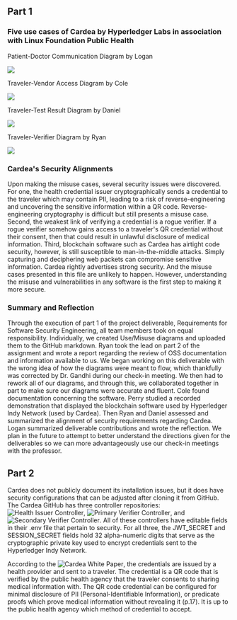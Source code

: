 ## Part 1

### Five use cases of Cardea by Hyperledger Labs in association with Linux Foundation Public Health

Patient-Doctor Communication Diagram by Logan

![](https://user-images.githubusercontent.com/87502871/270497268-f5dc94ae-bd10-4844-a740-6b8143e4e07f.jpg)



Traveler-Vendor Access Diagram by Cole

![](https://github.com/pdonahue28/Cool-Bikes-Software-Assurance-CYBR8420-850/assets/19509882/4af678d9-6376-4f7d-acf8-6ed2c98c7402)


Traveler-Test Result Diagram by Daniel

![](https://github.com/pdonahue28/Cool-Bikes-Software-Assurance-CYBR8420-850/assets/76424137/f4fd982e-fe03-40cf-9803-6bf76f2d3ca0)

Traveler-Verifier Diagram by Ryan

![](https://github.com/pdonahue28/Cool-Bikes-Software-Assurance-CYBR8420-850/assets/60804887/d50d146a-08ee-4aae-8bc5-af381e2ad2ca)

### Cardea's Security Alignments
Upon making the misuse cases, several security issues were discovered. For one, the health credential issuer cryptographically sends a credential to the traveler which may contain PII, leading to a risk of reverse-engineering and uncovering the sensitive information within a QR code. Reverse-engineering cryptography is difficult but still presents a misuse case. Second, the weakest link of verifying a credential is a rogue verifier. If a rogue verifier somehow gains access to a traveler's QR credential without their consent, then that could result in unlawful disclosure of medical information. Third, blockchain software such as Cardea has airtight code security, however, is still susceptible to man-in-the-middle attacks. Simply capturing and deciphering web packets can compromise sensitive information. Cardea rightly advertises strong security. And the misuse cases presented in this file are unlikely to happen. However, understanding the misuse and vulnerabilities in any software is the first step to making it more secure. 

### Summary and Reflection

Through the execution of part 1 of the project deliverable, Requirements for Software Security Engineering, all team members took on equal responsibility. Individually, we created Use/Misuse diagrams and uploaded them to the GitHub markdown. Ryan took the lead on part 2 of the assignment and wrote a report regarding the review of OSS documentation and information available to us.
We began working on this deliverable with the wrong idea of how the diagrams were meant to flow, which thankfully was corrected by Dr. Gandhi during our check-in meeting. We then had to rework all of our diagrams, and through this, we collaborated together in part to make sure our diagrams were accurate and fluent. Cole found documentation concerning the software. Perry studied a recorded demonstration that displayed the blockchain software used by Hyperledger Indy Network (used by Cardea). Then Ryan and Daniel assessed and summarized the alignment of security requirements regarding Cardea. Logan summarized deliverable contributions and wrote the reflection. We plan in the future to attempt to better understand the directions given for the deliverables so we can more advantageously use our check-in meetings with the professor. 

## Part 2

Cardea does not publicly document its installation issues, but it does have security configurations that can be adjusted after cloning it from GitHub. The Cardea GitHub has three controller repositories: ![Health Issuer Controller](https://github.com/hyperledger-labs/cardea-health-issuer-controller), ![Primary Verifier Controller](https://github.com/hyperledger-labs/cardea-primary-verifier-controller), and ![Secondary Verifier Controller](https://github.com/hyperledger-labs/cardea-secondary-verifier-controller). All of these controllers have editable fields in their .env file that pertain to security. For all three, the JWT_SECRET and SESSION_SECRET fields hold 32 alpha-numeric digits that serve as the cryptographic private key used to encrypt credentials sent to the Hyperledger Indy Network. 

According to the ![Cardea White Paper](https://wiki.hyperledger.org/display/labs/Cardea?preview=/80780946/80781623/Cardea-White-Paper-V1.0.pdf), the credentials are issued by a health provider and sent to a traveler. The credential is a QR code that is verified by the public health agency that the traveler consents to sharing medical information with. The QR code credential can be configured for minimal disclosure of PII (Personal-Identifiable Information), or predicate proofs which prove medical information without revealing it (p.17). It is up to the public health agency which method of credential to accept.  


